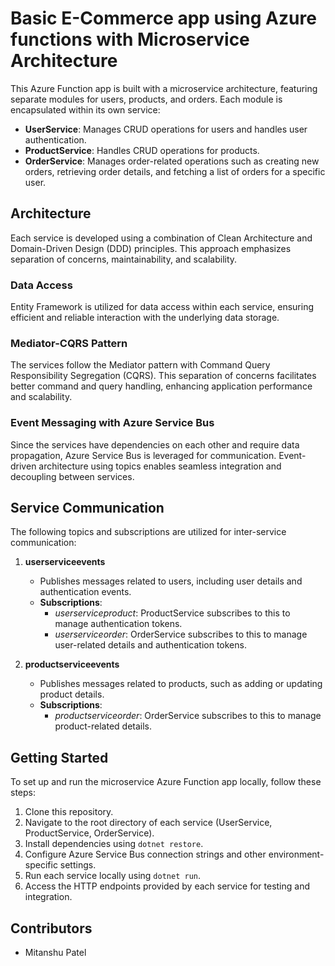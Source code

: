 # Basic E-Commerce app using Azure functions with Microservice Architecture

This Azure Function app is built with a microservice architecture, featuring separate modules for users, products, and orders. Each module is encapsulated within its own service:

- **UserService**: Manages CRUD operations for users and handles user authentication.
- **ProductService**: Handles CRUD operations for products.
- **OrderService**: Manages order-related operations such as creating new orders, retrieving order details, and fetching a list of orders for a specific user.

## Architecture

Each service is developed using a combination of Clean Architecture and Domain-Driven Design (DDD) principles. This approach emphasizes separation of concerns, maintainability, and scalability.

### Data Access

Entity Framework is utilized for data access within each service, ensuring efficient and reliable interaction with the underlying data storage.

### Mediator-CQRS Pattern

The services follow the Mediator pattern with Command Query Responsibility Segregation (CQRS). This separation of concerns facilitates better command and query handling, enhancing application performance and scalability.

### Event Messaging with Azure Service Bus

Since the services have dependencies on each other and require data propagation, Azure Service Bus is leveraged for communication. Event-driven architecture using topics enables seamless integration and decoupling between services.

## Service Communication

The following topics and subscriptions are utilized for inter-service communication:

1. **userserviceevents**
   - Publishes messages related to users, including user details and authentication events.
   - **Subscriptions**:
     - *userserviceproduct*: ProductService subscribes to this to manage authentication tokens.
     - *userserviceorder*: OrderService subscribes to this to manage user-related details and authentication tokens.

2. **productserviceevents**
   - Publishes messages related to products, such as adding or updating product details.
   - **Subscriptions**:
     - *productserviceorder*: OrderService subscribes to this to manage product-related details.

## Getting Started

To set up and run the microservice Azure Function app locally, follow these steps:

1. Clone this repository.
2. Navigate to the root directory of each service (UserService, ProductService, OrderService).
3. Install dependencies using `dotnet restore`.
4. Configure Azure Service Bus connection strings and other environment-specific settings.
5. Run each service locally using `dotnet run`.
6. Access the HTTP endpoints provided by each service for testing and integration.

## Contributors

- Mitanshu Patel
